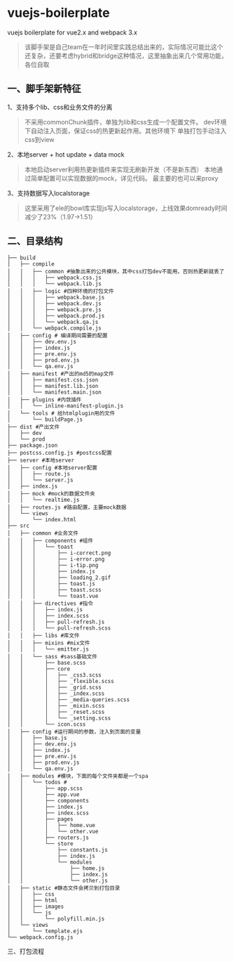 # vuejs-boilerplate
vuejs boilerplate for  vue2.x and webpack 3.x

 > 该脚手架是自己team在一年时间里实践总结出来的，实际情况可能比这个还复杂，还要考虑hybrid和bridge这种情况，这里抽象出来几个常用功能，各位自取

## 一、脚手架新特征

1、支持多个lib、css和业务文件的分离

> 不采用commonChunk插件，单独为lib和css生成一个配置文件。
> dev环境下自动注入页面，保证css的热更新起作用。其他环境下
> 单独打包手动注入css到view

2、本地server + hot update + data mock

> 本地启动server利用热更新插件来实现无刷新开发（不是新东西）
> 本地通过简单配置可以实现数据的mock，详见代码。
> 最主要的也可以来proxy

3、支持数据写入localstorage

> 这里采用了ele的bowl库实现js写入localstorage，上线效果domready时间减少了23%（1.97->1.51）


## 二、目录结构

```
├── build
│   ├── compile
│   │   ├── common #抽象出来的公共模块，其中css打包dev不能用，否则热更新就丢了
│   │   │   ├── webpack.css.js
│   │   │   └── webpack.lib.js
│   │   ├── logic #四种环境的打包文件
│   │   │   ├── webpack.base.js
│   │   │   ├── webpack.dev.js
│   │   │   ├── webpack.pre.js
│   │   │   ├── webpack.prod.js
│   │   │   └── webpack.qa.js
│   │   └── webpack.compile.js
│   ├── config # 编译期间需要的配置
│   │   ├── dev.env.js
│   │   ├── index.js
│   │   ├── pre.env.js
│   │   ├── prod.env.js
│   │   └── qa.env.js
│   ├── manifest #产出的md5的map文件
│   │   ├── manifest.css.json
│   │   ├── manifest.lib.json
│   │   └── manifest.main.json
│   ├── plugins #内敛插件
│   │   └── inline-manifest-plugin.js
│   └── tools # 给htmlplugin用的文件
│       └── buildPage.js
├── dist #产出文件
│   ├── dev
│   └── prod
├── package.json
├── postcss.config.js #postcss配置
├── server #本地server
│   ├── config #本地server配置
│   │   ├── route.js
│   │   └── server.js
│   ├── index.js
│   ├── mock #mock的数据文件夹
│   │   └── realtime.js
│   ├── routes.js #路由配置，主要mock数据
│   └── views 
│       └── index.html
├── src
│   ├── common #业务文件
│   │   ├── components #组件
│   │   │   └── toast
│   │   │       ├── i-correct.png
│   │   │       ├── i-error.png
│   │   │       ├── i-tip.png
│   │   │       ├── index.js
│   │   │       ├── loading_2.gif
│   │   │       ├── toast.js
│   │   │       ├── toast.scss
│   │   │       └── toast.vue
│   │   ├── directives #指令
│   │   │   ├── index.js
│   │   │   ├── index.scss
│   │   │   ├── pull-refresh.js
│   │   │   └── pull-refresh.scss
│   │   ├── libs #库文件
│   │   ├── mixins #mix文件
│   │   │   └── emitter.js 
│   │   └── sass #sass基础文件
│   │       ├── base.scss
│   │       ├── core
│   │       │   ├── _css3.scss
│   │       │   ├── _flexible.scss
│   │       │   ├── _grid.scss
│   │       │   ├── _index.scss
│   │       │   ├── _media-queries.scss
│   │       │   ├── _mixin.scss
│   │       │   ├── _reset.scss
│   │       │   └── _setting.scss
│   │       └── icon.scss
│   ├── config #运行期间的参数，注入到页面的变量
│   │   ├── base.js
│   │   ├── dev.env.js
│   │   ├── index.js
│   │   ├── pre.env.js
│   │   ├── prod.env.js
│   │   └── qa.env.js
│   ├── modules #模块，下面的每个文件夹都是一个spa
│   │   └── todos #
│   │       ├── app.scss
│   │       ├── app.vue
│   │       ├── components
│   │       ├── index.js
│   │       ├── index.scss
│   │       ├── pages
│   │       │   ├── home.vue
│   │       │   └── other.vue
│   │       ├── routers.js
│   │       └── store
│   │           ├── constants.js
│   │           ├── index.js
│   │           └── modules
│   │               ├── home.js
│   │               ├── index.js
│   │               └── other.js
│   ├── static #静态文件会拷贝到打包目录
│   │   ├── css
│   │   ├── html
│   │   ├── images
│   │   └── js
│   │       └── polyfill.min.js
│   └── views
│       └── template.ejs
└── webpack.config.js

```

三、打包流程





